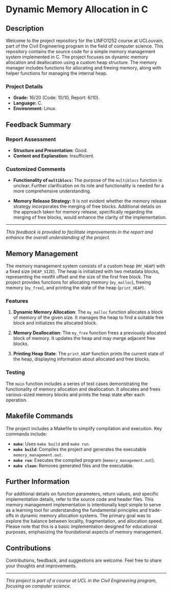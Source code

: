 # Dynamic Memory Allocation in C

## Description

Welcome to the project repository for the LINFO1252 course at UCLouvain, part of the Civil Engineering program in the field of computer science. This repository contains the source code for a simple memory management system implemented in C. The project focuses on dynamic memory allocation and deallocation using a custom heap structure. The memory manager includes functions for allocating and freeing memory, along with helper functions for managing the internal heap.

### Project Details
- **Grade:** 16/20 (Code: 10/10, Report: 6/10).
- **Language:** C.
- **Environment:** Linux.

## Feedback Summary

### Report Assessment
- **Structure and Presentation:** Good.
- **Content and Explanation:** Insufficient.
  
### Customized Comments
- **Functionality of `multiblocs`:** The purpose of the `multiblocs` function is unclear. Further clarification on its role and functionality is needed for a more comprehensive understanding.

- **Memory Release Strategy:** It is not evident whether the memory release strategy incorporates the merging of free blocks. Additional details on the approach taken for memory release, specifically regarding the merging of free blocks, would enhance the clarity of the implementation.

---
*This feedback is provided to facilitate improvements in the report and enhance the overall understanding of the project.*


## Memory Management

The memory management system consists of a custom heap (`MY_HEAP`) with a fixed size (`HEAP_SIZE`). The heap is initialized with two metadata blocks, representing the nextfit offset and the size of the first free block. The project provides functions for allocating memory (`my_malloc`), freeing memory (`my_free`), and printing the state of the heap (`print_HEAP`).

### Features

1. **Dynamic Memory Allocation**: The `my_malloc` function allocates a block of memory of the given size. It manages the heap to find a suitable free block and initializes the allocated block.

2. **Memory Deallocation**: The `my_free` function frees a previously allocated block of memory. It updates the heap and may merge adjacent free blocks.

3. **Printing Heap State**: The `print_HEAP` function prints the current state of the heap, displaying information about allocated and free blocks.

### Testing

The `main` function includes a series of test cases demonstrating the functionality of memory allocation and deallocation. It allocates and frees various-sized memory blocks and prints the heap state after each operation.

## Makefile Commands

The project includes a Makefile to simplify compilation and execution. Key commands include:

- **`make`**: Uses `make build` and `make run`.
- **`make build`**: Compiles the project and generates the executable `memory_management.out`.
- **`make run`**: Executes the compiled program (`memory_management.out`).
- **`make clean`**: Removes generated files and the executable.

## Further Information

For additional details on function parameters, return values, and specific implementation details, refer to the source code and header files.
This memory management implementation is intentionally kept simple to serve as a learning tool for understanding the fundamental principles and trade-offs in dynamic memory allocation systems. The primary goal was to explore the balance between locality, fragmentation, and allocation speed. Please note that this is a basic implementation designed for educational purposes, emphasizing the foundational aspects of memory management.

## Contributions

Contributions, feedback, and suggestions are welcome. Feel free to share your thoughts and improvements.

---
*This project is part of a course at UCL in the Civil Engineering program, focusing on computer science.*